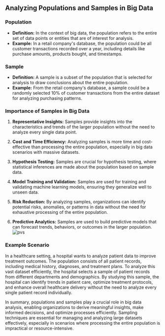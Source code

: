 ## Analyzing Populations and Samples in Big Data

### Population

- **Definition:** In the context of big data, the population refers to the entire set of data points or entities that are of interest for analysis.
- **Example:** In a retail company's database, the population could be all customer transactions recorded over a year, including details like purchase amounts, products bought, and timestamps.

### Sample

- **Definition:** A sample is a subset of the population that is selected for analysis to draw conclusions about the entire population.
- **Example:** From the retail company's database, a sample could be a randomly selected 10% of customer transactions from the entire dataset for analyzing purchasing patterns.

### Importance of Samples in Big Data

1. **Representative Insights:** Samples provide insights into the characteristics and trends of the larger population without the need to analyze every single data point.

2. **Cost and Time Efficiency:** Analyzing samples is more time and cost-effective than processing the entire population, especially in big data scenarios with massive datasets.

3. **Hypothesis Testing:** Samples are crucial for hypothesis testing, where statistical inferences are made about the population based on sample data.

4. **Model Training and Validation:** Samples are used for training and validating machine learning models, ensuring they generalize well to unseen data.

5. **Risk Reduction:** By analyzing samples, organizations can identify potential risks, anomalies, or patterns in data without the need for exhaustive processing of the entire population.

6. **Predictive Analytics:** Samples are used to build predictive models that can forecast trends, behaviors, or outcomes in the larger population.
   ![pvs](https://www.questionpro.com/blog/wp-content/uploads/2019/05/Population-and-Sample-table_1.jpg)

### Example Scenario

In a healthcare setting, a hospital wants to analyze patient data to improve treatment outcomes. The population consists of all patient records, including medical history, diagnoses, and treatment plans. To analyze this vast dataset efficiently, the hospital selects a sample of patient records from different departments and demographics. By studying this sample, the hospital can identify trends in patient care, optimize treatment protocols, and enhance overall healthcare delivery without the need to analyze every single patient record individually.

In summary, populations and samples play a crucial role in big data analysis, enabling organizations to derive meaningful insights, make informed decisions, and optimize processes efficiently. Sampling techniques are essential for managing and analyzing large datasets effectively, especially in scenarios where processing the entire population is impractical or resource-intensive.
